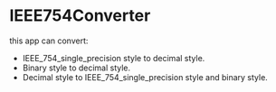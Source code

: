 # IEEE754Converter
this app can convert:
- IEEE_754_single_precision style to decimal style.
- Binary style to decimal style.
- Decimal style to IEEE_754_single_precision style and binary style.
